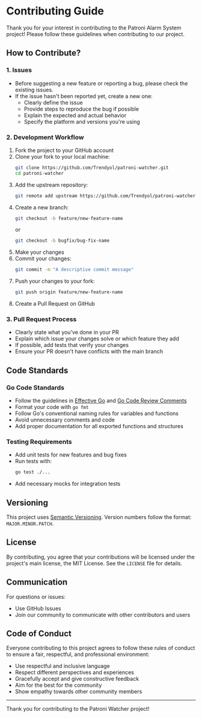 # Contributing Guide

Thank you for your interest in contributing to the Patroni Alarm System project! Please follow these guidelines when contributing to our project.

## How to Contribute?

### 1. Issues

* Before suggesting a new feature or reporting a bug, please check the existing issues.
* If the issue hasn't been reported yet, create a new one:
  * Clearly define the issue
  * Provide steps to reproduce the bug if possible
  * Explain the expected and actual behavior
  * Specify the platform and versions you're using

### 2. Development Workflow

1. Fork the project to your GitHub account
2. Clone your fork to your local machine:
   ```bash
   git clone https://github.com/Trendyol/patroni-watcher.git
   cd patroni-watcher 
   ```
3. Add the upstream repository:
   ```bash
   git remote add upstream https://github.com/Trendyol/patroni-watcher.git
   ```
4. Create a new branch:
   ```bash
   git checkout -b feature/new-feature-name
   ```
   or
   ```bash
   git checkout -b bugfix/bug-fix-name
   ```
5. Make your changes
6. Commit your changes:
   ```bash
   git commit -m "A descriptive commit message"
   ```
7. Push your changes to your fork:
   ```bash
   git push origin feature/new-feature-name
   ```
8. Create a Pull Request on GitHub

### 3. Pull Request Process

* Clearly state what you've done in your PR
* Explain which issue your changes solve or which feature they add
* If possible, add tests that verify your changes
* Ensure your PR doesn't have conflicts with the main branch

## Code Standards

### Go Code Standards

* Follow the guidelines in [Effective Go](https://golang.org/doc/effective_go) and [Go Code Review Comments](https://github.com/golang/go/wiki/CodeReviewComments)
* Format your code with `go fmt`
* Follow Go's conventional naming rules for variables and functions
* Avoid unnecessary comments and code
* Add proper documentation for all exported functions and structures

### Testing Requirements

* Add unit tests for new features and bug fixes
* Run tests with:
  ```bash
  go test ./...
  ```
* Add necessary mocks for integration tests

## Versioning

This project uses [Semantic Versioning](https://semver.org/). Version numbers follow the format: `MAJOR.MINOR.PATCH`.

## License

By contributing, you agree that your contributions will be licensed under the project's main license, the MIT License. See the `LICENSE` file for details.

## Communication

For questions or issues:

* Use GitHub Issues
* Join our community to communicate with other contributors and users

## Code of Conduct

Everyone contributing to this project agrees to follow these rules of conduct to ensure a fair, respectful, and professional environment:

* Use respectful and inclusive language
* Respect different perspectives and experiences
* Gracefully accept and give constructive feedback
* Aim for the best for the community
* Show empathy towards other community members

---

Thank you for contributing to the Patroni Watcher project! 